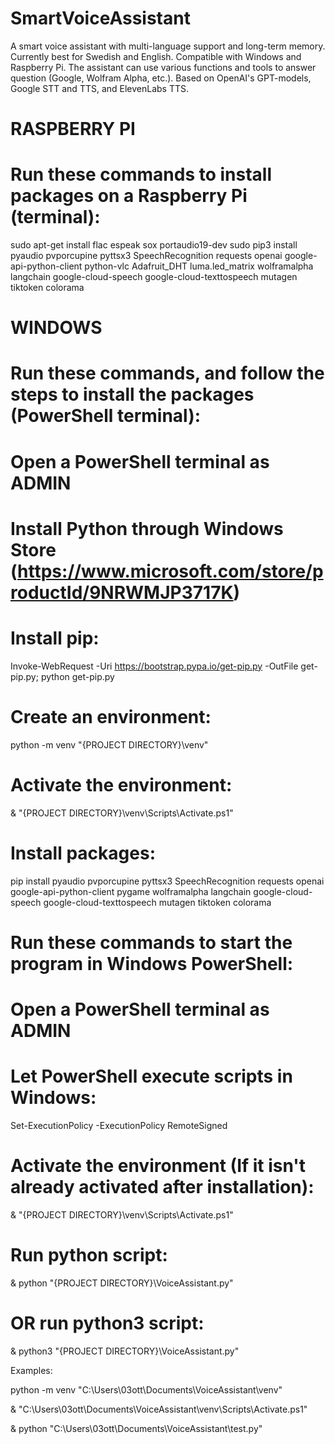 # SmartVoiceAssistant
A smart voice assistant with multi-language support and long-term memory. Currently best for Swedish and English. Compatible with Windows and Raspberry Pi. The assistant can use various functions and tools to answer question (Google, Wolfram Alpha, etc.). Based on OpenAI's GPT-models, Google STT and TTS, and ElevenLabs TTS.




# RASPBERRY PI

# Run these commands to install packages on a Raspberry Pi (terminal):
sudo apt-get install flac espeak sox portaudio19-dev
sudo pip3 install pyaudio pvporcupine pyttsx3 SpeechRecognition requests openai google-api-python-client python-vlc Adafruit_DHT luma.led_matrix wolframalpha langchain google-cloud-speech google-cloud-texttospeech mutagen tiktoken colorama




# WINDOWS

# Run these commands, and follow the steps to install the packages (PowerShell terminal):

# Open a PowerShell terminal as ADMIN

# Install Python through Windows Store (https://www.microsoft.com/store/productId/9NRWMJP3717K)

# Install pip:

Invoke-WebRequest -Uri https://bootstrap.pypa.io/get-pip.py -OutFile get-pip.py; python get-pip.py

# Create an environment:

python -m venv "{PROJECT DIRECTORY}\venv"

# Activate the environment:

& "{PROJECT DIRECTORY}\venv\Scripts\Activate.ps1"

# Install packages:

pip install pyaudio pvporcupine pyttsx3 SpeechRecognition requests openai google-api-python-client pygame wolframalpha langchain google-cloud-speech google-cloud-texttospeech mutagen tiktoken colorama


# Run these commands to start the program in Windows PowerShell:

# Open a PowerShell terminal as ADMIN

# Let PowerShell execute scripts in Windows:

Set-ExecutionPolicy -ExecutionPolicy RemoteSigned

# Activate the environment (If it isn't already activated after installation):

& "{PROJECT DIRECTORY}\venv\Scripts\Activate.ps1"

# Run python script:

& python "{PROJECT DIRECTORY}\VoiceAssistant.py"

# OR run python3 script:

& python3 "{PROJECT DIRECTORY}\VoiceAssistant.py"


Examples:

python -m venv "C:\Users\03ott\Documents\VoiceAssistant\venv"

& "C:\Users\03ott\Documents\VoiceAssistant\venv\Scripts\Activate.ps1"

& python "C:\Users\03ott\Documents\VoiceAssistant\test.py"

